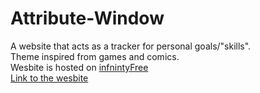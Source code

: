 # Attribute-Window
A website that acts as a tracker for personal goals/"skills".<br/> Theme inspired from games and comics.<br/>
Wesbite is hosted on [infnintyFree](https://www.infinityfree.com)<br/>
[Link to the wesbite](https://attributewindow.42web.io/index.html)
